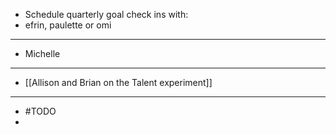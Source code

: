 - Schedule quarterly goal check ins with:
- efrin, paulette or omi
- ---
- Michelle
- ---
- [[Allison and Brian on the Talent experiment]]
- ---
- #TODO
-